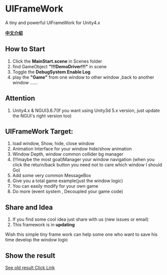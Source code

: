 # UIFrameWork
A tiny and powerful UIFrameWork for Unity4.x

**[中文介绍](https://github.com/tinyantstudio/UIFrameWork/blob/master/ChineseReadMe.md)**

## How to Start

1. Click the **MainStart.scene** in Scenes folder
2. find GameObject **"!!!DemoDriver!!!"** in scene
3. Toggle the **DebugSystem Enable Log**
4. play the **"Game"** from one window to other window ,back to another window ......

## Attention
1. Unity4.x & NGUI3.6.7(If you want using Unity3d 5.x version, just update the NGUI's right version too)

## UIFrameWork Target:
1. load window, Show, hide, close window
2. Animation Interface for your window hide/show animation
3. Window Depth, window common collider bg manager
4. (!!!maybe the most goal)Manager your window navigation (when you click the return/back button you need not to care which window I should Go)
5. Add some very common MessageBox
6. Give you a total game example(just the window logic)
7. You can easily modify for your own game
8. Do more (event system , Decoupled your game code)


## Share and Idea
1. If you find some cool idea just share with us (new issues or email)
2. This framework is in **updating**


Wish this simple tiny frame work can help some one who want to save his time develop the window logic

## Show the result 

[See old result Click Link](http://7xp9wk.com1.z0.glb.clouddn.com/UIFramework.gif)

